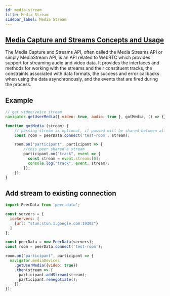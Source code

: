 ```yaml
---
id: media-stream
title: Media Stream
sidebar_label: Media Stream
---
```


## [Media Capture and Streams Concepts and Usage](https://developer.mozilla.org/en-US/docs/Web/API/Media_Streams_API#Media_Capture_and_Streams_Concepts_and_Usage)

The Media Capture and Streams API, often called the Media Streams API or simply MediaStream API, is an API related to WebRTC which provides support for streaming audio and video data.
It provides the interfaces and methods for working with the streams and their constituent tracks, the constraints associated with data formats, the success and error callbacks when using the data asynchronously, and the events that are fired during the process.

## Example

```javascript
// get video/voice stream
navigator.getUserMedia({ video: true, audio: true }, gotMedia, () => {})

function gotMedia (stream) {
    // passing stream is optional, if passed will be shared between all peers in current room
    const room = peerData.connect('test-room', stream);

    room.on("participant", participant => {
        //this peer shared a stream
        participant.on("track", event => {
          const stream = event.streams[0];
          console.log("track", event, stream);
        });
    });
}
```

## Add stream to existing connection
```javascript
import PeerData from 'peer-data';

const servers = {
  iceServers: [
    {url: "stun:stun.1.google.com:19302"}
  ]
};

const peerData = new PeerData(servers);
const room = peerData.connect('test-room');

room.on("participant", participant => {
  navigator.mediaDevices
    .getUserMedia({video: true})
    .then(stream => {
      participant.addStream(stream);
      participant.renegotiate();
    });
});
```